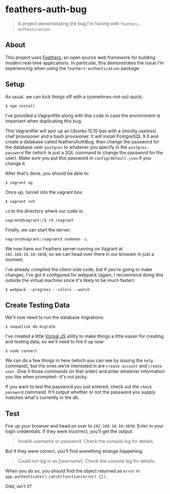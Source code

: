 # feathers-auth-bug

> A project demonstrating the bug I&#39;m having with `feathers-authentication`.


## About

This project uses [Feathers](http://feathersjs.com), an open source web framework for building modern real-time applications. In particular, this demonstrates the issue I'm experiencing when using the `feathers-authentication` package.


## Setup

As usual, we can kick things off with a (sometimes-not-so) quick:

```
$ npm install
```

I've provided a Vagrantfile along with this code in case the environment is important when duplicating this bug.

This Vagrantfile will spin up an Ubuntu-15.10 box with a (mostly useless) chef provisioner and a bash provisioner. It will install PostgreSQL 9.3 and create a database called feathersAuthBug, then change the password for the database user `postgres` to whatever you specify in the `postgres-password` file (which is just a SQL command to change the password for the user). Make sure you put this password in `config/default.json` if you change it

After that's done, you should be able to:

```
$ vagrant up
```

Once up, tunnel into the vagrant box:

```
$ vagrant ssh
```

`cd` to the directory where our code is:

```
vagrant@vagrant:/$ cd /vagrant
```

Finally, we can start the server:

```
vagrant@vagrant:/vagrant$ nodemon -L
```

We now have our Feathers server running on Vagrant at `192.168.10.10:3030`, so we can head over there in our browser in just a moment.

I've already compiled the client-side code, but if you're going to make changes, I've got it configured for webpack (again, I recommend doing this outside the virtual machine since it's likely to be much faster):

```
$ webpack --progress --colors --watch
```


## Create Testing Data

We'll now need to run the database migrations:

```
$ sequelize db:migrate
```

I've created a little [Vorpal JS](http://vorpal.js.org/) utility to make things a little easier for creating and testing data, so we'll need to fire it up now:

```
$ node connect
```

We can do a few things in here (which you can see by issuing the `help` command), but the ones we're interested in are `create account` and `create user`. Give it those commands (in that order) and enter whatever information you like when prompted--it's not picky.

If you want to test the password you just entered, check out the `check password` command. It'll output whether or not the password you supply matches what's currently in the db.


## Test

Fire up your browser and head on over to `192.168.10.10:3030`. Enter in your login credentials. If they were incorrect, you'll get the output:

> Invalid username or password. Check the console log for details.

But if they were correct, you'll find something strange happening:

> Could not log in as [username]. Check the console log for details.

When you do so, you should find the object returned as `error` in `app.authenticate().catch(function(error) {})`.

Odd, isn't it?
